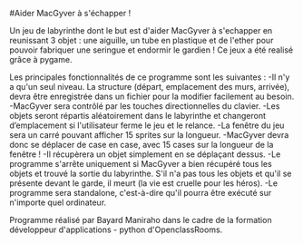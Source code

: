 #Aider MacGyver à s'échapper !

Un jeu de labyrinthe dont le but est d'aider MacGyver à s'echapper en reunissant 3 objet : une aiguille, un tube en plastique et de l'ether pour pouvoir fabriquer une seringue et endormir le gardien !
Ce jeux a été realisé grâce à pygame.

Les principales fonctionnalités de ce programme sont les suivantes :
-Il n'y a qu'un seul niveau. La structure (départ, emplacement des murs, arrivée), devra être enregistrée dans un fichier pour la modifier facilement au besoin.
-MacGyver sera contrôlé par les touches directionnelles du clavier.
-Les objets seront répartis aléatoirement dans le labyrinthe et changeront d’emplacement si l'utilisateur ferme le jeu et le relance.
-La fenêtre du jeu sera un carré pouvant afficher 15 sprites sur la longueur.
-MacGyver devra donc se déplacer de case en case, avec 15 cases sur la longueur de la fenêtre !
-Il récupèrera un objet simplement en se déplaçant dessus.
-Le programme s'arrête uniquement si MacGyver a bien récupéré tous les objets et trouvé la sortie du labyrinthe. S'il n'a pas tous les objets et qu'il se présente devant le garde, il meurt (la vie est cruelle pour les héros).
-Le programme sera standalone, c'est-à-dire qu'il pourra être exécuté sur n'importe quel ordinateur.

Programme réalisé par Bayard Maniraho dans le cadre de la formation développeur d'applications - python d'OpenclassRooms.
